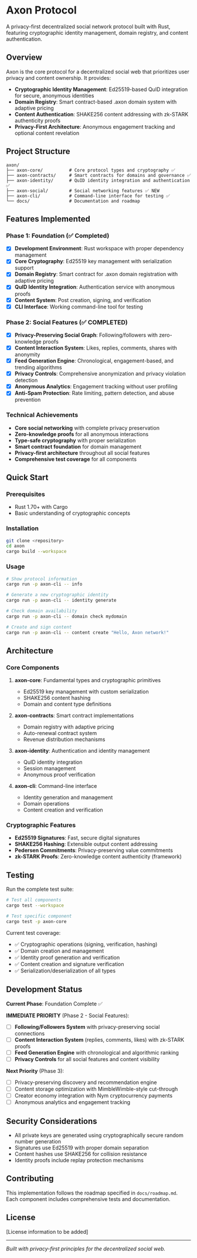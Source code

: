# Axon Protocol

A privacy-first decentralized social network protocol built with Rust, featuring cryptographic identity management, domain registry, and content authentication.

## Overview

Axon is the core protocol for a decentralized social web that prioritizes user privacy and content ownership. It provides:

- **Cryptographic Identity Management**: Ed25519-based QuID integration for secure, anonymous identities
- **Domain Registry**: Smart contract-based .axon domain system with adaptive pricing
- **Content Authentication**: SHAKE256 content addressing with zk-STARK authenticity proofs
- **Privacy-First Architecture**: Anonymous engagement tracking and optional content revelation

## Project Structure

```
axon/
├── axon-core/          # Core protocol types and cryptography ✅
├── axon-contracts/     # Smart contracts for domains and governance ✅
├── axon-identity/      # QuID identity integration and authentication ✅
├── axon-social/        # Social networking features ✅ NEW
├── axon-cli/           # Command-line interface for testing ✅
└── docs/               # Documentation and roadmap
```

## Features Implemented

### Phase 1: Foundation (✅ Completed)

- [x] **Development Environment**: Rust workspace with proper dependency management
- [x] **Core Cryptography**: Ed25519 key management with serialization support
- [x] **Domain Registry**: Smart contract for .axon domain registration with adaptive pricing
- [x] **QuID Identity Integration**: Authentication service with anonymous proofs
- [x] **Content System**: Post creation, signing, and verification
- [x] **CLI Interface**: Working command-line tool for testing

### Phase 2: Social Features (✅ COMPLETED)

- [x] **Privacy-Preserving Social Graph**: Following/followers with zero-knowledge proofs
- [x] **Content Interaction System**: Likes, replies, comments, shares with anonymity
- [x] **Feed Generation Engine**: Chronological, engagement-based, and trending algorithms
- [x] **Privacy Controls**: Comprehensive anonymization and privacy violation detection
- [x] **Anonymous Analytics**: Engagement tracking without user profiling
- [x] **Anti-Spam Protection**: Rate limiting, pattern detection, and abuse prevention

### Technical Achievements

- **Core social networking** with complete privacy preservation
- **Zero-knowledge proofs** for all anonymous interactions
- **Type-safe cryptography** with proper serialization
- **Smart contract foundation** for domain management
- **Privacy-first architecture** throughout all social features
- **Comprehensive test coverage** for all components

## Quick Start

### Prerequisites

- Rust 1.70+ with Cargo
- Basic understanding of cryptographic concepts

### Installation

```bash
git clone <repository>
cd axon
cargo build --workspace
```

### Usage

```bash
# Show protocol information
cargo run -p axon-cli -- info

# Generate a new cryptographic identity
cargo run -p axon-cli -- identity generate

# Check domain availability
cargo run -p axon-cli -- domain check mydomain

# Create and sign content
cargo run -p axon-cli -- content create "Hello, Axon network!"
```

## Architecture

### Core Components

1. **axon-core**: Fundamental types and cryptographic primitives
   - Ed25519 key management with custom serialization
   - SHAKE256 content hashing
   - Domain and content type definitions

2. **axon-contracts**: Smart contract implementations
   - Domain registry with adaptive pricing
   - Auto-renewal contract system
   - Revenue distribution mechanisms

3. **axon-identity**: Authentication and identity management
   - QuID identity integration
   - Session management
   - Anonymous proof verification

4. **axon-cli**: Command-line interface
   - Identity generation and management
   - Domain operations
   - Content creation and verification

### Cryptographic Features

- **Ed25519 Signatures**: Fast, secure digital signatures
- **SHAKE256 Hashing**: Extensible output content addressing
- **Pedersen Commitments**: Privacy-preserving value commitments
- **zk-STARK Proofs**: Zero-knowledge content authenticity (framework)

## Testing

Run the complete test suite:

```bash
# Test all components
cargo test --workspace

# Test specific component
cargo test -p axon-core
```

Current test coverage:
- ✅ Cryptographic operations (signing, verification, hashing)
- ✅ Domain creation and management
- ✅ Identity proof generation and verification
- ✅ Content creation and signature verification
- ✅ Serialization/deserialization of all types

## Development Status

**Current Phase**: Foundation Complete ✅

**IMMEDIATE PRIORITY** (Phase 2 - Social Features):
- [ ] **Following/Followers System** with privacy-preserving social connections
- [ ] **Content Interaction System** (replies, comments, likes) with zk-STARK proofs
- [ ] **Feed Generation Engine** with chronological and algorithmic ranking
- [ ] **Privacy Controls** for all social features and content visibility

**Next Priority** (Phase 3):
- [ ] Privacy-preserving discovery and recommendation engine
- [ ] Content storage optimization with MimbleWimble-style cut-through
- [ ] Creator economy integration with Nym cryptocurrency payments
- [ ] Anonymous analytics and engagement tracking

## Security Considerations

- All private keys are generated using cryptographically secure random number generation
- Signatures use Ed25519 with proper domain separation
- Content hashes use SHAKE256 for collision resistance
- Identity proofs include replay protection mechanisms

## Contributing

This implementation follows the roadmap specified in `docs/roadmap.md`. Each component includes comprehensive tests and documentation.

## License

[License information to be added]

---

*Built with privacy-first principles for the decentralized social web.*
